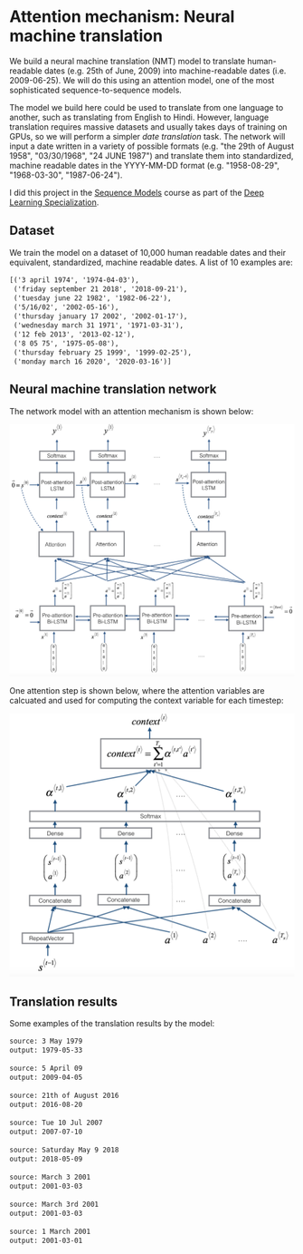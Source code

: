 # Attention mechanism: Neural machine translation
We build a neural machine translation (NMT) model to translate human-readable dates (e.g. 25th of June, 2009) into machine-readable dates (i.e. 2009-06-25). We will do this using an attention model, one of the most sophisticated sequence-to-sequence models.

The model we build here could be used to translate from one language to another, such as translating from English to Hindi.
However, language translation requires massive datasets and usually takes days of training on GPUs, so we will perform a simpler *date translation* task.
The network will input a date written in a variety of possible formats (e.g. "the 29th of August 1958", "03/30/1968", "24 JUNE 1987")
and translate them into standardized, machine readable dates in the YYYY-MM-DD format (e.g. "1958-08-29", "1968-03-30", "1987-06-24").

I did this project in the [Sequence Models](https://www.coursera.org/learn/nlp-sequence-models) course as part of the [Deep Learning Specialization](https://www.coursera.org/specializations/deep-learning).


## Dataset
We  train the model on a dataset of 10,000 human readable dates and their equivalent, standardized, machine readable dates. A list of 10 examples are:
```
[('3 april 1974', '1974-04-03'),
 ('friday september 21 2018', '2018-09-21'),
 ('tuesday june 22 1982', '1982-06-22'),
 ('5/16/02', '2002-05-16'),
 ('thursday january 17 2002', '2002-01-17'),
 ('wednesday march 31 1971', '1971-03-31'),
 ('12 feb 2013', '2013-02-12'),
 ('8 05 75', '1975-05-08'),
 ('thursday february 25 1999', '1999-02-25'),
 ('monday march 16 2020', '2020-03-16')]
 ```
 
 ## Neural machine translation network
 The network model with an attention mechanism is shown below:
 
![NMT model](images/attn_model.png)

One attention step is shown below, where the attention variables are calcuated and used for computing the context variable for each timestep:

![attention mechanism](images/attn_mechanism.png)

## Translation results
Some examples of the translation results by the model:
```
source: 3 May 1979
output: 1979-05-33 

source: 5 April 09
output: 2009-04-05 

source: 21th of August 2016
output: 2016-08-20 

source: Tue 10 Jul 2007
output: 2007-07-10 

source: Saturday May 9 2018
output: 2018-05-09 

source: March 3 2001
output: 2001-03-03 

source: March 3rd 2001
output: 2001-03-03 

source: 1 March 2001
output: 2001-03-01 
```
